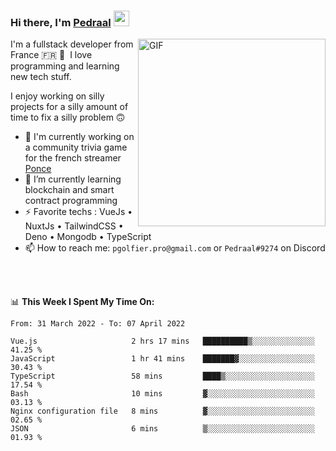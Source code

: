 ### Hi there, I'm <a href="https://pedraal.dev" target="_blank">Pedraal</a> <img src="https://media.giphy.com/media/hvRJCLFzcasrR4ia7z/giphy.gif" width="25px">
<img align="right" alt="GIF" src="https://pedraal.dev/avatar.png" width="300" height="300" />

I'm a fullstack developer from France 🇫🇷 🥖 &nbsp;I love programming and learning new
tech stuff.

I enjoy working on silly projects for a silly amount of time to fix a silly problem 🙃

- 🔭  I'm currently working on a community trivia game for the french streamer <a href="https://twitch.tv/ponce" target="_blank">Ponce</a>
- 🌱 I’m currently learning blockchain and smart contract programming
- ⚡ Favorite techs : VueJs &bull; NuxtJs &bull; TailwindCSS &bull; Deno &bull; Mongodb &bull; TypeScript
- 📫 How to reach me: `pgolfier.pro@gmail.com` or `Pedraal#9274` on Discord

<br>
<br>

📊 **This Week I Spent My Time On:**
<!--START_SECTION:waka-->

```text
From: 31 March 2022 - To: 07 April 2022

Vue.js                     2 hrs 17 mins   ██████████▒░░░░░░░░░░░░░░   41.25 %
JavaScript                 1 hr 41 mins    ███████▓░░░░░░░░░░░░░░░░░   30.43 %
TypeScript                 58 mins         ████▒░░░░░░░░░░░░░░░░░░░░   17.54 %
Bash                       10 mins         ▓░░░░░░░░░░░░░░░░░░░░░░░░   03.13 %
Nginx configuration file   8 mins          ▓░░░░░░░░░░░░░░░░░░░░░░░░   02.65 %
JSON                       6 mins          ▒░░░░░░░░░░░░░░░░░░░░░░░░   01.93 %
```

<!--END_SECTION:waka-->
